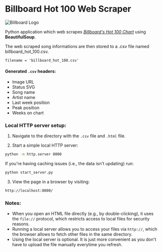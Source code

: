 # Billboard Hot 100 Web Scraper  
![Billboard Logo](https://i2.wp.com/263chat.com/wp-content/uploads/2017/12/billboard-top-100.jpg?fit=1024%2C807&ssl=1)

Python application which web scrapes *[Billboard's Hot 100 Chart](https://www.billboard.com/charts/hot-100)* using **BeautifulSoup**. 

The web scraped song informations are then stored to a .csv file named billboard\_hot\_100.csv.

    filename = 'billboard_hot_100.csv'

#### Generated `.csv` headers:
* Image URL
* Status SVG
* Song name
* Artist name
* Last week position
* Peak position
* Weeks on chart


### Local HTTP server setup:
1. Navigate to the directory with the `.csv` file and `.html` file.

2. Start a simple local HTTP server:
```bash
python -m http.server 8000
```
If you're having caching issues (i.e., the data isn't updating) run:
```bash
python start_server.py
```

3. View the page in a browser by visiting:
```bash
http://localhost:8000/
```

### Notes:
- When you open an HTML file directly (e.g., by double-clicking), it uses the `file://` protocol, which restricts access to local files for security reasons.
- Running a local server allows you to access your files via `http://`, which the browser allows to fetch other files in the same directory.
- Using the local server is optional. It is just more convenient as you don't have to upload the file manually everytime you refresh.
